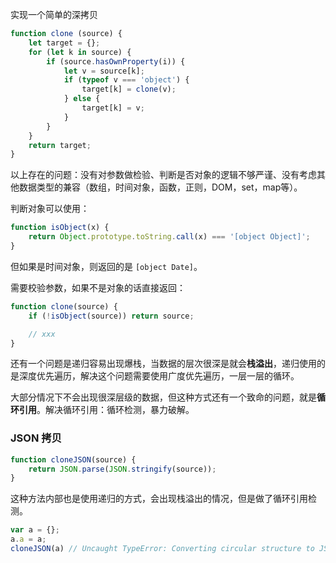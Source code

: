 实现一个简单的深拷贝

```js
function clone (source) {
    let target = {};
    for (let k in source) {
        if (source.hasOwnProperty(i)) {
            let v = source[k];
            if (typeof v === 'object') {
                target[k] = clone(v);
            } else {
                target[k] = v;
            }
        }
    }
    return target;
}
```

以上存在的问题：没有对参数做检验、判断是否对象的逻辑不够严谨、没有考虑其他数据类型的兼容（数组，时间对象，函数，正则，DOM，set，map等）。

判断对象可以使用：

```js
function isObject(x) {
    return Object.prototype.toString.call(x) === '[object Object]';
}
```

但如果是时间对象，则返回的是 `[object Date]`。

需要校验参数，如果不是对象的话直接返回：

```js
function clone(source) {
    if (!isObject(source)) return source;

    // xxx
}
```

还有一个问题是递归容易出现爆栈，当数据的层次很深是就会**栈溢出**，递归使用的是深度优先遍历，解决这个问题需要使用广度优先遍历，一层一层的循环。

大部分情况下不会出现很深层级的数据，但这种方式还有一个致命的问题，就是**循环引用**。解决循环引用：循环检测，暴力破解。

### JSON 拷贝

```js
function cloneJSON(source) {
    return JSON.parse(JSON.stringify(source));
}
```

这种方法内部也是使用递归的方式，会出现栈溢出的情况，但是做了循环引用检测。

```js
var a = {};
a.a = a;
cloneJSON(a) // Uncaught TypeError: Converting circular structure to JSON
```







